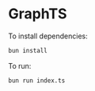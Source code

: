 # GraphTS

To install dependencies:

```bash
bun install
```

To run:

```bash
bun run index.ts
```
